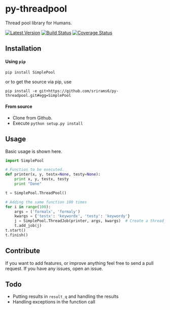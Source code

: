 # py-threadpool
Thread pool library for Humans.

[![Latest Version](https://pypip.in/version/SimplePool/badge.svg)](https://pypi.python.org/pypi/SimplePool/)
[![Build Status](https://travis-ci.org/srirams6/py-threadpool.svg?branch=master)](https://travis-ci.org/srirams6/py-threadpool)
[![Coverage Status](https://coveralls.io/repos/srirams6/py-threadpool/badge.svg?branch=coverage)](https://coveralls.io/r/srirams6/py-threadpool?branch=coverage)

## Installation

#### Using `pip`
`pip install SimplePool` 

or to get the source via pip, use

`pip install -e git+https://github.com/srirams6/py-threadpool.git#egg=SimplePool`

#### From source

* Clone from Github.
* Execute `python setup.py install`


## Usage

Basic usage is shown here.

```py
import SimplePool

# Function to be executed.
def printer(x, y, testx=None, testy=None):
    print x, y, testx, testy
    print "Done"

t = SimplePool.ThreadPool()

# Adding the same function 100 times
for i in range(100):
    args = ('formalx', 'formaly')
    kwargs = {'testx': 'keywordx', 'testy': 'keywordy'}
    j = SimplePool.ThreadJob(printer, args, kwargs)  # Create a thread_job object.
    t.add_job(j)
t.start()
t.finish()
```

## Contribute

If you want to add features, or improve anything feel free to send a pull request. If you have any issues, open an issue.

## Todo

* Putting results in `result_q` and handling the results
* Handling exceptions in the function call
